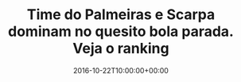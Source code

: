 ---
layout: post
title: "Time do Palmeiras e Scarpa dominam no quesito bola parada. Veja o ranking"
date: 2016-10-22T10:00:00+00:00
external_link: "http://globoesporte.globo.com/futebol/brasileirao-serie-a/noticia/2016/10/time-do-palmeiras-e-scarpa-dominam-no-quesito-bola-parada-veja-o-ranking.html"
categories: news globo.com
---